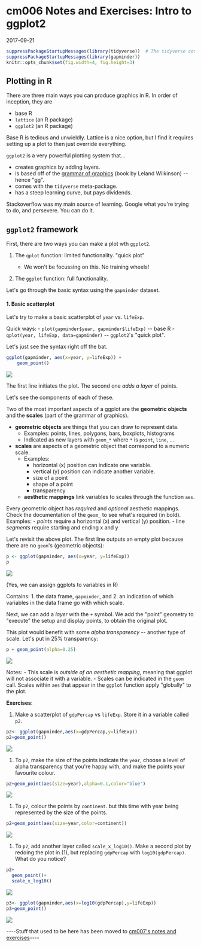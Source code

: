 cm006 Notes and Exercises: Intro to ggplot2
================
2017-09-21

``` r
suppressPackageStartupMessages(library(tidyverse))  # The tidyverse contains ggplot2!
suppressPackageStartupMessages(library(gapminder))
knitr::opts_chunk$set(fig.width=4, fig.height=3)
```

Plotting in R
-------------

There are three main ways you can produce graphics in R. In order of inception, they are

-   base R
-   `lattice` (an R package)
-   `ggplot2` (an R package)

Base R is tedious and unwieldly. Lattice is a nice option, but I find it requires setting up a plot to then just override everything.

`ggplot2` is a very powerful plotting system that...

-   creates graphics by adding layers.
-   is based off of the [grammar of graphics](http://www.springer.com/gp/book/9780387245447) (book by Leland Wilkinson) -- hence "gg".
-   comes with the `tidyverse` meta-package.
-   has a steep learning curve, but pays dividends.

Stackoverflow was my main source of learning. Google what you're trying to do, and persevere. You can do it.

`ggplot2` framework
-------------------

First, there are two ways you can make a plot wth `ggplot2`.

1.  The `qplot` function: limited functionality. "quick plot"
    -   We won't be focussing on this. No training wheels!

2.  The `ggplot` function: full functionality.

Let's go through the basic syntax using the `gapminder` dataset.

#### 1. Basic scatterplot

Let's try to make a basic scatterplot of `year` vs. `lifeExp`.

Quick ways: - `plot(gapminder$year, gapminder$lifeExp)` -- base R - `qplot(year, lifeExp, data=gapminder)` -- `ggplot2`'s "quick plot".

Let's just see the syntax right off the bat.

``` r
ggplot(gapminder, aes(x=year, y=lifeExp)) +
    geom_point()
```

![](cm006-notes_and_exercises_files/figure-markdown_github/unnamed-chunk-2-1.png)

The first line initiates the plot. The second one *adds a layer* of points.

Let's see the components of each of these.

Two of the most important aspects of a ggplot are the **geometric objects** and the **scales** (part of the grammar of graphics).

-   **geometric objects** are things that you can draw to represent data.
    -   Examples: points, lines, polygons, bars, boxplots, histograms
    -   Indicated as new layers with `geom_*` where `*` is `point`, `line`, ...
-   **scales** are aspects of a geometric object that correspond to a numeric scale.
    -   Examples:
        -   horizontal (x) position can indicate one variable.
        -   vertical (y) position can indicate another variable.
        -   size of a point
        -   shape of a point
        -   transparency
    -   **aesthetic mappings** link variables to scales through the function `aes`.

Every geometric object has *required* and *optional* aesthetic mappings. Check the documentation of the `geom_` to see what's required (in bold). Examples: - *points* require a horizontal (x) and vertical (y) position. - line *segments* require starting and ending x and y

Let's revisit the above plot. The first line outputs an empty plot because there are no `geom`'s (geometric objects):

``` r
p <- ggplot(gapminder, aes(x=year, y=lifeExp))
p
```

![](cm006-notes_and_exercises_files/figure-markdown_github/unnamed-chunk-3-1.png)

(Yes, we can assign ggplots to variables in R)

Contains: 1. the data frame, `gapminder`, and 2. an indication of which variables in the data frame go with which scale.

Next, we can add a *layer* with the `+` symbol. We add the "point" geometry to "execute" the setup and display points, to obtain the original plot.

This plot would benefit with some *alpha transparency* -- another type of scale. Let's put in 25% transparency:

``` r
p + geom_point(alpha=0.25)
```

![](cm006-notes_and_exercises_files/figure-markdown_github/unnamed-chunk-4-1.png)

Notes: - This scale is *outside of an aesthetic mapping*, meaning that ggplot will not associate it with a variable. - Scales can be indicated in the `geom` call. Scales within `aes` that appear in the `ggplot` function apply "globally" to the plot.

**Exercises**:

1.  Make a scatterplot of `gdpPercap` vs `lifeExp`. Store it in a variable called `p2`.

``` r
p2<- ggplot(gapminder,aes(x=gdpPercap,y=lifeExp))
p2+geom_point()
```

![](cm006-notes_and_exercises_files/figure-markdown_github/unnamed-chunk-5-1.png)

1.  To `p2`, make the size of the points indicate the `year`, choose a level of alpha transparency that you're happy with, and make the points your favourite colour.

``` r
p2+geom_point(aes(size=year),alpha=0.1,color="blue")
```

![](cm006-notes_and_exercises_files/figure-markdown_github/unnamed-chunk-6-1.png)

1.  To `p2`, colour the points by `continent`. but this time with year being represented by the size of the points.

``` r
p2+geom_point(aes(size=year,color=continent))
```

![](cm006-notes_and_exercises_files/figure-markdown_github/unnamed-chunk-7-1.png)

1.  To `p2`, add another layer called `scale_x_log10()`. Make a second plot by redoing the plot in (1), but replacing `gdpPercap` with `log10(gdpPercap)`. What do you notice?

``` r
p2+
  geom_point()+
  scale_x_log10()
```

![](cm006-notes_and_exercises_files/figure-markdown_github/unnamed-chunk-8-1.png)

``` r
p3<- ggplot(gapminder,aes(x=log10(gdpPercap),y=lifeExp))
p3+geom_point()
```

![](cm006-notes_and_exercises_files/figure-markdown_github/unnamed-chunk-8-2.png)

----Stuff that used to be here has been moved to [cm007's notes and exercises](cm007-notes_and_exercises.html)----
